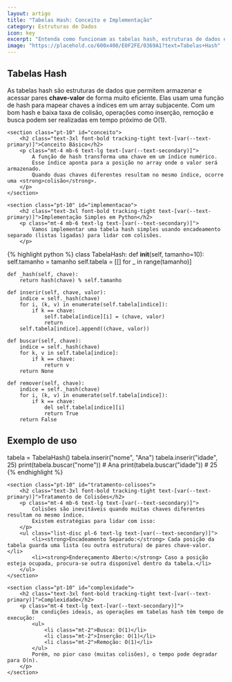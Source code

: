 ```yaml
---
layout: artigo
title: "Tabelas Hash: Conceito e Implementação"
category: Estruturas de Dados
icon: key
excerpt: "Entenda como funcionam as tabelas hash, estruturas de dados eficientes para busca, inserção e remoção, incluindo o tratamento de colisões."
image: "https://placehold.co/600x400/E0F2FE/0369A1?text=Tabelas+Hash"
---
```


<article>
    <h1 class="text-4xl font-extrabold tracking-tight text-[var(--text-primary)] sm:text-5xl">Tabelas Hash</h1>
    <p class="mt-6 text-lg text-[var(--text-secondary)]">
        As tabelas hash são estruturas de dados que permitem armazenar e acessar pares <strong>chave-valor</strong> de forma muito eficiente. 
        Elas usam uma função de hash para mapear chaves a índices em um array subjacente. 
        Com um bom hash e baixa taxa de colisão, operações como inserção, remoção e busca podem ser realizadas em tempo próximo de O(1).
    </p>

    <section class="pt-10" id="conceito">
        <h2 class="text-3xl font-bold tracking-tight text-[var(--text-primary)]">Conceito Básico</h2>
        <p class="mt-4 mb-6 text-lg text-[var(--text-secondary)]">
            A função de hash transforma uma chave em um índice numérico. 
            Esse índice aponta para a posição no array onde o valor será armazenado. 
            Quando duas chaves diferentes resultam no mesmo índice, ocorre uma <strong>colisão</strong>.
        </p>
    </section>

    <section class="pt-10" id="implementacao">
        <h2 class="text-3xl font-bold tracking-tight text-[var(--text-primary)]">Implementação Simples em Python</h2>
        <p class="mt-4 mb-6 text-lg text-[var(--text-secondary)]">
            Vamos implementar uma tabela hash simples usando encadeamento separado (listas ligadas) para lidar com colisões.
        </p>
{% highlight python %}
class TabelaHash:
    def __init__(self, tamanho=10):
        self.tamanho = tamanho
        self.tabela = [[] for _ in range(tamanho)]

    def _hash(self, chave):
        return hash(chave) % self.tamanho

    def inserir(self, chave, valor):
        indice = self._hash(chave)
        for i, (k, v) in enumerate(self.tabela[indice]):
            if k == chave:
                self.tabela[indice][i] = (chave, valor)
                return
        self.tabela[indice].append((chave, valor))

    def buscar(self, chave):
        indice = self._hash(chave)
        for k, v in self.tabela[indice]:
            if k == chave:
                return v
        return None

    def remover(self, chave):
        indice = self._hash(chave)
        for i, (k, v) in enumerate(self.tabela[indice]):
            if k == chave:
                del self.tabela[indice][i]
                return True
        return False


# Exemplo de uso
tabela = TabelaHash()
tabela.inserir("nome", "Ana")
tabela.inserir("idade", 25)
print(tabela.buscar("nome"))   # Ana
print(tabela.buscar("idade"))  # 25
{% endhighlight %}
    </section>

    <section class="pt-10" id="tratamento-colisoes">
        <h2 class="text-3xl font-bold tracking-tight text-[var(--text-primary)]">Tratamento de Colisões</h2>
        <p class="mt-4 mb-6 text-lg text-[var(--text-secondary)]">
            Colisões são inevitáveis quando muitas chaves diferentes resultam no mesmo índice. 
            Existem estratégias para lidar com isso:
        </p>
        <ul class="list-disc pl-6 text-lg text-[var(--text-secondary)]">
            <li><strong>Encadeamento Separado:</strong> Cada posição da tabela guarda uma lista (ou outra estrutura) de pares chave-valor.</li>
            <li><strong>Endereçamento Aberto:</strong> Caso a posição esteja ocupada, procura-se outra disponível dentro da tabela.</li>
        </ul>
    </section>

    <section class="pt-10" id="complexidade">
        <h2 class="text-3xl font-bold tracking-tight text-[var(--text-primary)]">Complexidade</h2>
        <p class="mt-4 text-lg text-[var(--text-secondary)]">
            Em condições ideais, as operações em tabelas hash têm tempo de execução:
            <ul>
                <li class="mt-2">Busca: O(1)</li>
                <li class="mt-2">Inserção: O(1)</li>
                <li class="mt-2">Remoção: O(1)</li>
            </ul>
            Porém, no pior caso (muitas colisões), o tempo pode degradar para O(n).
        </p>
    </section>
</article>

